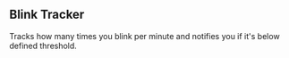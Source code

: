 ## Blink Tracker
Tracks how many times you blink per minute and notifies you if it's below defined threshold.
